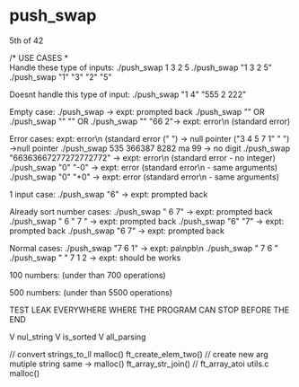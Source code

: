 # push_swap
5th of 42

/* USE CASES *\
Handle these type of inputs:
./push_swap 1 3 2 5
./push_swap "1 3 2 5"
./push_swap "1" "3" "2" "5"

Doesnt handle this type of input:
./push_swap "1 4" "555 2 222"

Empty case:
./push_swap → expt: prompted back
./push_swap "" OR ./push_swap "" "" OR ./push_swap "" "66 2"→ expt: error\n (standard error)

Error cases: expt: error\n (standard error
("   ") → null pointer
("3 4 5 7 1"  "  ") →null pointer
./push_swap 535 366387 8282 ma 99 → no digit
./push_swap "66363667277272772772" → expt: error\n (standard error - no integer)
./push_swap "0" "-0" → expt: error (standard error\n - same arguments)
./push_swap "0" "+0" → expt: error (standard error\n - same arguments)

1 input case:
./push_swap "6" → expt: prompted back

Already sort number cases:
./push_swap " 6 7" → expt: prompted back
./push_swap " 6    "   7 " → expt: prompted back
./push_swap "6" "7" → expt: prompted back
./push_swap "6 7" → expt: prompted back

Normal cases:
./push_swap "7 6 1" → expt: pa\npb\n
./push_swap "  7  6   "
./push_swap " " 7 1 2 → expt: should be works

100 numbers: (under than 700 operations)

500 numbers: (under than 5500 operations)


TEST LEAK EVERYWHERE WHERE THE PROGRAM CAN STOP BEFORE THE END

V nul_string
V is_sorted
V all_parsing

// convert 
strings_to_ll malloc() ft_create_elem_two()
// create new arg
mutiple string same -> malloc() ft_array_str_join()
// 
ft_array_atoi utils.c malloc()
